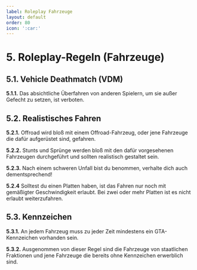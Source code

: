 ```yaml
---
label: Roleplay Fahrzeuge
layout: default
order: 80
icon: ':car:'
---
```


# 5. Roleplay-Regeln (Fahrzeuge)

## 5.1. Vehicle Deathmatch (VDM)

**5.1.1.** Das absichtliche Überfahren von anderen Spielern, um sie außer Gefecht zu setzen, ist verboten.

## 5.2. Realistisches Fahren

**5.2.1.** Offroad wird bloß mit einem Offroad-Fahrzeug, oder jene Fahrzeuge die dafür aufgerüstet sind, gefahren.

**5.2.2.** Stunts und Sprünge werden bloß mit den dafür vorgesehenen Fahrzeugen durchgeführt und sollten realistisch gestaltet sein.

**5.2.3.** Nach einem schweren Unfall bist du benommen, verhalte dich auch dementsprechend!

**5.2.4** Solltest du einen Platten haben, ist das Fahren nur noch mit gemäßigter Geschwindigkeit erlaubt. Bei zwei oder mehr Platten ist es nicht erlaubt weiterzufahren.

## 5.3. Kennzeichen

**5.3.1.** An jedem Fahrzeug muss zu jeder Zeit mindestens ein GTA-Kennzeichen vorhanden sein.

**5.3.2.** Ausgenommen von dieser Regel sind die Fahrzeuge von staatlichen Fraktionen und jene Fahrzeuge die bereits ohne Kennzeichen erwerblich sind.